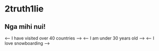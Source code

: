 # 2truth1lie

## Nga mihi nui!
<-- I have visited over 40 countries -->
<-- I am under 30 years old -->
<-- I love snowboarding -->